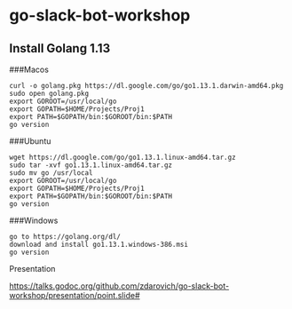 # go-slack-bot-workshop
## Install Golang 1.13
###Macos
```shell script
curl -o golang.pkg https://dl.google.com/go/go1.13.1.darwin-amd64.pkg
sudo open golang.pkg
export GOROOT=/usr/local/go
export GOPATH=$HOME/Projects/Proj1
export PATH=$GOPATH/bin:$GOROOT/bin:$PATH
go version
```
###Ubuntu
```shell script
wget https://dl.google.com/go/go1.13.1.linux-amd64.tar.gz
sudo tar -xvf go1.13.1.linux-amd64.tar.gz
sudo mv go /usr/local
export GOROOT=/usr/local/go
export GOPATH=$HOME/Projects/Proj1
export PATH=$GOPATH/bin:$GOROOT/bin:$PATH
go version
```
###Windows
```shell script
go to https://golang.org/dl/
download and install go1.13.1.windows-386.msi
go version
```

Presentation

https://talks.godoc.org/github.com/zdarovich/go-slack-bot-workshop/presentation/point.slide#

